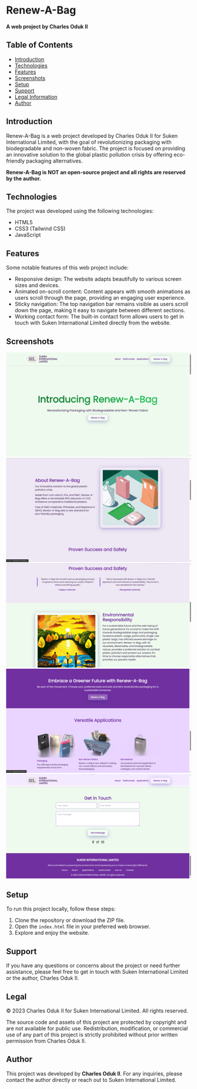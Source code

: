 # Renew-A-Bag

**A web project by Charles Oduk II**

## Table of Contents

- [Introduction](#introduction)
- [Technologies](#technologies)
- [Features](#features)
- [Screenshots](#screenshots)
- [Setup](#setup)
- [Support](#support)
- [Legal Information](#legal)
- [Author](#author)

## Introduction

Renew-A-Bag is a web project developed by Charles Oduk II for Suken International Limited, with the goal of revolutionizing packaging with biodegradable and non-woven fabric. The project is focused on providing an innovative solution to the global plastic pollution crisis by offering eco-friendly packaging alternatives.

**Renew-A-Bag is NOT an open-source project and all rights are reserved by the author.**

## Technologies

The project was developed using the following technologies:

- HTML5
- CSS3 (Tailwind CSS)
- JavaScript

## Features

Some notable features of this web project include:

- Responsive design: The website adapts beautifully to various screen sizes and devices.
- Animated on-scroll content: Content appears with smooth animations as users scroll through the page, providing an engaging user experience.
- Sticky navigation: The top navigation bar remains visible as users scroll down the page, making it easy to navigate between different sections.
- Working contact form: The built-in contact form allows users to get in touch with Suken International Limited directly from the website.

## Screenshots

![Hero Section](./Preview/screenshot1.png)
![About Section](./Preview/screenshot2.png)
![Testimonials Section](./Preview/screenshot3.png)
![Applications Section](./Preview/screenshot4.png)
![Contact Section](./Preview/screenshot5.png)

## Setup

To run this project locally, follow these steps:

1. Clone the repository or download the ZIP file.
2. Open the `index.html` file in your preferred web browser.
3. Explore and enjoy the website.

## Support

If you have any questions or concerns about the project or need further assistance, please feel free to get in touch with Suken International Limited or the author, Charles Oduk II.

## Legal

© 2023 Charles Oduk II for Suken International Limited. All rights reserved.

The source code and assets of this project are protected by copyright and are not available for public use. Redistribution, modification, or commercial use of any part of this project is strictly prohibited without prior written permission from Charles Oduk II.

## Author

This project was developed by **Charles Oduk II**. For any inquiries, please contact the author directly or reach out to Suken International Limited.
